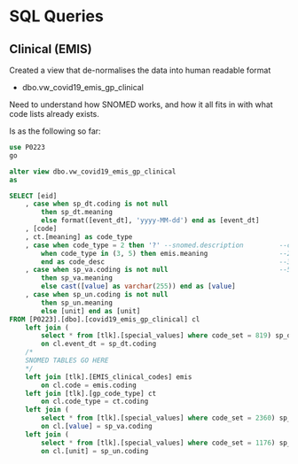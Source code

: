 # SQL Queries

## Clinical (EMIS)

Created a view that de-normalises the data into human readable format 
- dbo.vw_covid19_emis_gp_clinical

Need to understand how SNOMED works, and how it all fits in with what code lists already exists.

Is as the following so far:
```SQL
use P0223
go

alter view dbo.vw_covid19_emis_gp_clinical
as

SELECT [eid]
	, case when sp_dt.coding is not null 
		then sp_dt.meaning
		else format([event_dt], 'yyyy-MM-dd') end as [event_dt]
	, [code]
	, ct.[meaning] as code_type
	, case when code_type = 2 then '?' --snomed.description			--coding	meaning
		when code_type in (3, 5) then emis.meaning					--2			SNOMED CT
		end as code_desc											--3			Local EMIS code
	, case when sp_va.coding is not null							--5			EMIS online test request code (OLTR)
		then sp_va.meaning	
		else cast([value] as varchar(255)) end as [value]
	, case when sp_un.coding is not null 
		then sp_un.meaning
		else [unit] end as [unit]
FROM [P0223].[dbo].[covid19_emis_gp_clinical] cl
	left join (
		select * from [tlk].[special_values] where code_set = 819) sp_dt
		on cl.event_dt = sp_dt.coding
	/*
	SNOMED TABLES GO HERE
	*/
	left join [tlk].[EMIS_clinical_codes] emis
		on cl.code = emis.coding
	left join [tlk].[gp_code_type] ct
		on cl.code_type = ct.coding
	left join (
		select * from [tlk].[special_values] where code_set = 2360) sp_va
		on cl.[value] = sp_va.coding
	left join (
		select * from [tlk].[special_values] where code_set = 1176) sp_un
		on cl.[unit] = sp_un.coding
```
